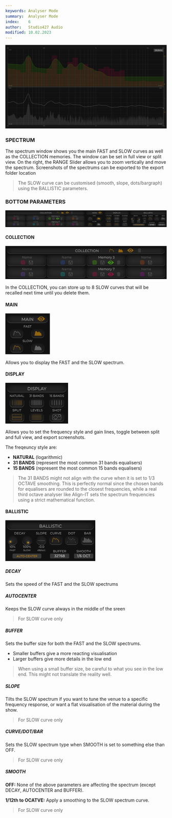 ```yaml
---
keywords: Analyser Mode
summary:  Analyser Mode
index:    6
author:   Studio427 Audio
modified: 10.02.2023
---
```


![analyser_window](https://github.com/ustk/Align-IT_Documentation/blob/master/images/analyser_window.png?raw=true)

### SPECTRUM

The spectrum window shows you the main FAST and SLOW curves as well as the COLLECTION memories.
The window can be set in full view or split view.
On the right, the RANGE Slider allows you to zoom vertically and move the spectrum.
Screenshots of the spectrums can be exported to the export folder location

> The SLOW curve can be customised (smooth, slope, dots/bargraph) using the BALLISTIC parameters.

### BOTTOM PARAMETERS

![analyser_parameters](https://github.com/ustk/Align-IT_Documentation/blob/master/images/analyser_parameters.png?raw=true)

#### COLLECTION

![analyser_collection](https://github.com/ustk/Align-IT_Documentation/blob/master/images/analyser_collection.png?raw=true)

In the COLLECTION, you can store up to 8 SLOW curves that will be recalled next time until you delete them.

#### MAIN

![analyser_main](https://github.com/ustk/Align-IT_Documentation/blob/master/images/analyser_main.png?raw=true)

Allows you to display the FAST and the SLOW spectrum.

#### DISPLAY

![analyser_display](https://github.com/ustk/Align-IT_Documentation/blob/master/images/analyser_display.png?raw=true)

Allows you to set the frequency style and gain lines, toggle between split and full view, and export screenshots.

The freqeuncy style are:

- **NATURAL** (logarithmic)
- **31 BANDS** (represent the most common 31 bands equalisers)
- **15 BANDS** (represent the most common 15 bands equalisers)

> The 31 BANDS might not align with the curve when it is set to 1/3 OCTAVE smoothing. This is perfectly normal since the chosen bands for equalisers are rounded to the closest frequencies, while a real third octave analyser like Align-IT sets the spectrum frequencies using a strict mathematical function.

#### BALLISTIC

![analyser_ballistic](https://github.com/ustk/Align-IT_Documentation/blob/master/images/analyser_ballistic.png?raw=true)

##### DECAY

Sets the speed of the FAST and the SLOW spectrums

##### AUTOCENTER

Keeps the SLOW curve always in the middle of the sreen

> For SLOW curve only

##### BUFFER

Sets the buffer size for both the FAST and the SLOW spectrums.

- Smaller buffers give a more reacting visualisation
- Larger buffers give more details in the low end

> When using a small buffer size, be careful to what you see in the low end. This might not translate the reality well.

##### SLOPE

Tilts the SLOW spectrum if you want to tune the venue to a specific frequency response, or want a flat visualisation of the material during the show.

> For SLOW curve only

##### CURVE/DOT/BAR

Sets the SLOW spectrum type when SMOOTH is set to something else than OFF.

> For SLOW curve only

##### SMOOTH

**OFF:**
None of the above parameters are affecting the spectrum (except DECAY, AUTOCENTER and BUFFER).

**1/12th to OCATVE:**
Apply a smoothing to the SLOW spectrum curve.

> For SLOW curve only